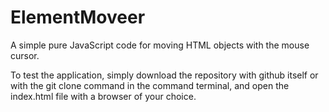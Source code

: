 # ElementMoveer
A simple pure JavaScript code for moving HTML objects with the mouse cursor.

To test the application, simply download the repository with github itself or with 
the git clone command in the command terminal, and open the index.html file with a browser of your choice.

